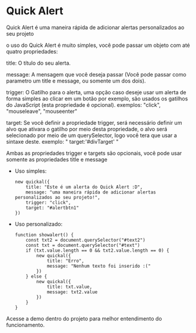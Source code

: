 # Quick Alert
Quick Alert é uma maneira rápida de adicionar alertas personalizados ao seu projeto

o uso do Quick Alert é muito simples, você pode passar um objeto com até quatro propriedades:

title: O título do seu alerta.

message: A mensagem que você deseja passar (Você pode passar como parametro um title e message, ou somente um dos dois).

trigger: O Gatilho para o alerta, uma opção caso deseje usar um alerta de forma simples ao clicar em um botão por exemplo,
        são usados os gatilhos do JavaScript (esta propriedade é opcional).
        exemplos: "click", "mouseleave", "mouseenter"

target: Se você definir a propriedade trigger, será necessário definir um alvo que ativara o gatilho por meio desta propriedade,
        o alvo será selecionado por meio de um querySelector, logo você tera que usar a sintaxe deste.
        exemplo: " target:'#divTarget' "

Ambas as propriedades trigger e targets são opcionais, você pode usar somente as propriedades title e message

  - Uso simples:
        
        new quickal({
            title: "Este é um alerta do Quick Alert :D",
            message: "uma maneira rápida de adicionar alertas personalizados ao seu projeto!",
            trigger: "click",
            target: "#alertbtn1"
        })

  - Uso personalizado:
   
        function showalert() {
            const txt2 = document.querySelector("#text2")
            const txt = document.querySelector("#text")
            if (txt.value.length == 0 && txt2.value.length == 0) {
                new quickal({
                    title: "Erro",
                    message: "Nenhum texto foi inserido :("
                })
            } else {
                new quickal({
                    title: txt.value,
                    message: txt2.value
                })
            }
        }
        
  Acesse a demo dentro do projeto para melhor entendimento do funcionamento.
